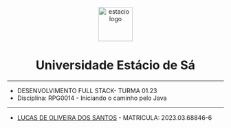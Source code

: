 <!-- PROJECT LOGO -->
<div align="center">
      <img src="https://logodownload.org/wp-content/uploads/2014/12/estacio-logo-1-2048x1641.png" alt="estacio logo" width="80"                  height="80">
   </a>
    <h1 align="center"> Universidade Estácio de Sá </h1>
     <hr>
</div> 

* DESENVOLVIMENTO FULL STACK- TURMA 01.23
* Disciplina: RPG0014  - Iniciando o caminho pelo Java

<hr>

* [LUCAS DE OLIVEIRA DOS SANTOS](https://github.com/Lucasph3) - MATRICULA: 2023.03.68846-6
